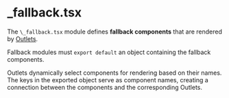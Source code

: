 # \_fallback.tsx

The `\_fallback.tsx` module defines **fallback components** that are rendered by
[Outlets](/docs/components/outlet).

Fallback modules must `export default` an object containing the fallback components.

Outlets dynamically select components for rendering based on their names.
The keys in the exported object serve as component names, creating a connection
between the components and the corresponding Outlets.
